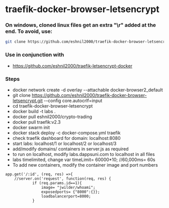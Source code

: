# traefik-docker-browser-letsencrypt

### On windows, cloned linux files get an extra "\r" added at the end. To avoid, use:
```sh
git clone https://github.com/eshnil2000/traefik-docker-browser-letsencrypt.git --config core.autocrlf=input
```
### Use in conjunction with
* https://github.com/eshnil2000/traefik-letsencrypt-docker

### Steps
* docker network create -d overlay --attachable docker-browser2_default
* git clone https://github.com/eshnil2000/traefik-docker-browser-letsencrypt.git --config core.autocrlf=input
* cd traefik-docker-browser-letsencrypt
* docker build -t labs .
* docker pull eshnil2000/crypto-trading
* docker pull traefik:v2.3
* docker swarm init
* docker stack deploy -c docker-compose.yml traefik
* check traefik dashboard for domain: localhost:8080
* start labs: localhost/1 or localhost/2 or localhost/3
* add/modify domains/ containers in server.js as required
* to run on localhost, modify labs.dappsuni.com to localhost in all files
* labs timelimited, change var timeLimit= 60000*10; //60,000ms= 60s
* To add new containers, modify the container image and port numbers

```node
app.get('/:id', (req, res) =>{
    //server.on('request', function(req, res) {
            if (req.params.id==1){
                image= "jwilder/whoami";
                exposedports= {"8000":{}};
                loadbalancerport=8000;
            }
```

